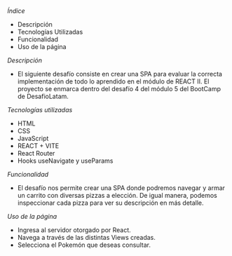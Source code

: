 *Índice*
- Descripción
- Tecnologías Utilizadas
- Funcionalidad
- Uso de la página

*Descripción*
- El siguiente desafío consiste en crear una SPA para evaluar la correcta implementación de todo lo aprendido en el módulo de REACT II. El proyecto se enmarca dentro del desafío 4 del módulo 5 del BootCamp de DesafioLatam.

*Tecnologías utilizadas*
- HTML
- CSS
- JavaScript
- REACT + VITE
- React Router
- Hooks useNavigate y useParams

*Funcionalidad*
- El desafío nos permite crear una SPA donde podremos navegar y armar un carrito con diversas pizzas a elección. De igual manera, podemos inspeccionar cada pizza para ver su descripción en más detalle.

*Uso de la página*
- Ingresa al servidor otorgado por React.
- Navega a través de las distintas Views creadas.
- Selecciona el Pokemón que deseas consultar.
